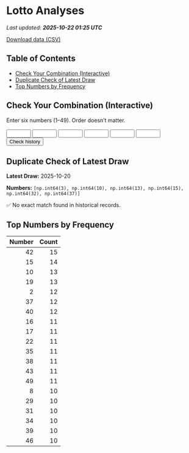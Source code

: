 # Lotto Analyses

_Last updated: **2025-10-22 01:25 UTC**_

[Download data (CSV)](./assets/sgtoto.csv)

## Table of Contents
- [Check Your Combination (Interactive)](#check-your-combination-(interactive))
- [Duplicate Check of Latest Draw](#duplicate-check-of-latest-draw)
- [Top Numbers by Frequency](#top-numbers-by-frequency)


## Check Your Combination (Interactive)

Enter six numbers (1–49). Order doesn’t matter.

<div id="combo-lookup" style="margin: 1rem 0;">
  <input id="n1" type="number" min="1" max="49" style="width:4rem;"> 
  <input id="n2" type="number" min="1" max="49" style="width:4rem;">
  <input id="n3" type="number" min="1" max="49" style="width:4rem;">
  <input id="n4" type="number" min="1" max="49" style="width:4rem;">
  <input id="n5" type="number" min="1" max="49" style="width:4rem;">
  <input id="n6" type="number" min="1" max="49" style="width:4rem;">
  <button id="lookup-btn">Check history</button>
  <div id="lookup-result" style="margin-top:0.5rem;font-weight:600;"></div>
</div>

<script src="./assets/lookup.js"></script>

## Duplicate Check of Latest Draw

**Latest Draw:** 2025-10-20

**Numbers:** `[np.int64(3), np.int64(10), np.int64(13), np.int64(15), np.int64(32), np.int64(37)]`

✅ No exact match found in historical records.

## Top Numbers by Frequency

| Number | Count |
|---:|---:|
| 42 | 15 |
| 15 | 14 |
| 10 | 13 |
| 19 | 13 |
| 2 | 12 |
| 37 | 12 |
| 40 | 12 |
| 16 | 11 |
| 17 | 11 |
| 22 | 11 |
| 35 | 11 |
| 38 | 11 |
| 43 | 11 |
| 49 | 11 |
| 8 | 10 |
| 29 | 10 |
| 31 | 10 |
| 34 | 10 |
| 39 | 10 |
| 46 | 10 |
